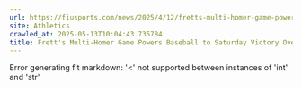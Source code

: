 ```yaml
---
url: https://fiusports.com/news/2025/4/12/fretts-multi-homer-game-powers-baseball-to-saturday-victory-over-new-mexico-state.aspx
site: Athletics
crawled_at: 2025-05-13T10:04:43.735784
title: Frett's Multi-Homer Game Powers Baseball to Saturday Victory Over New Mexico State - FIU Athletics
---
```


Error generating fit markdown: '<' not supported between instances of 'int' and 'str'